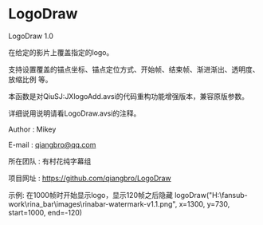 # LogoDraw

LogoDraw 1.0

在给定的影片上覆盖指定的logo。

支持设置覆盖的锚点坐标、锚点定位方式、开始帧、结束帧、渐进渐出、透明度、放缩比例 等。

本函数是对QiuSJ:JXlogoAdd.avsi的代码重构功能增强版本，兼容原版参数。

详细说用说明请看LogoDraw.avsi的注释。


Author : Mikey

E-mail : qiangbro@qq.com

所在团队 : 有村花纯字幕组

项目网址 : https://github.com/qiangbro/LogoDraw



示例:
    在1000帧时开始显示logo，显示120帧之后隐藏
    logoDraw("H:\fansub-work\rina_bar\images\rinabar-watermark-v1.1.png", x=1300, y=730, start=1000, end=-120)